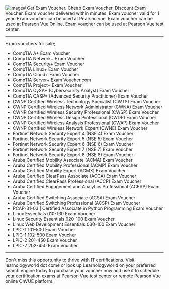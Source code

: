 ![image](https://github.com/user-attachments/assets/1ff46e1b-8987-4ad6-9a10-c1c09cb556e4)# Get Exam Voucher. Cheap Exam Voucher. Discount Exam Voucher. Exam voucher delivered within minutes. Exam voucher valid for 1 year. Exam voucher can be used at Pearson vue. Exam voucher can be used at Pearson Vue Online. Exam voucher can be used at Pearson Vue test center.

-----------

Exam vouchers for sale;
* CompTIA A+ Exam Voucher
* CompTIA Network+ Exam Voucher
* CompTIA Security+ Exam Voucher
* CompTIA Linux+ Exam Voucher
* CompTIA Cloud+ Exam Voucher
* CompTIA Server+ Exam Voucher.com
* CompTIA Project+ Exam Voucher
* CompTIA CySA+ (Cybersecurity Analyst) Exam Voucher
* CompTIA CASP+ (Advanced Security Practitioner) Exam Voucher
* CWNP Certified Wireless Technology Specialist (CWTS) Exam Voucher
* CWNP Certified Wireless Network Administrator (CWNA) Exam Voucher
* CWNP Certified Wireless Security Professional (CWSP) Exam Voucher
* CWNP Certified Wireless Design Professional (CWDP) Exam Voucher
* CWNP Certified Wireless Analysis Professional (CWAP) Exam Voucher
* CWNP Certified Wireless Network Expert (CWNE) Exam Voucher
* Fortinet Network Security Expert 4 (NSE 4) Exam Voucher
* Fortinet Network Security Expert 5 (NSE 5) Exam Voucher
* Fortinet Network Security Expert 6 (NSE 6) Exam Voucher
* Fortinet Network Security Expert 7 (NSE 7) Exam Voucher
* Fortinet Network Security Expert 8 (NSE 8) Exam Voucher
* Aruba Certified Mobility Associate (ACMA) Exam Voucher
* Aruba Certified Mobility Professional (ACMP) Exam Voucher
* Aruba Certified Mobility Expert (ACMX) Exam Voucher
* Aruba Certified ClearPass Associate (ACCA) Exam Voucher
* Aruba Certified ClearPass Professional (ACCP) Exam Voucher
* Aruba Certified Engagement and Analytics Professional (ACEAP) Exam Voucher
* Aruba Certified Switching Associate (ACSA) Exam Voucher
* Aruba Certified Switching Professional (ACSP) Exam Voucher
* PCAP-31-03 | Certified Associate in Python Programming Exam Voucher
* Linux Essentials 010-160 Exam Voucher
* Linux Security Essentials 020-100 Exam Voucher
* Linux Web Development Essentials 030-100 Exam Voucher
* LPIC-1 101-500 Exam Voucher
* LPIC-1 102-500 Exam Voucher
* LPIC-2 201-450 Exam Voucher
* LPIC-2 202-450 Exam Voucher

-----------

Don't miss this opportunity to thrive with IT certifications. Visit learnologyworld dot come or look up Learnologyworld on your preferred search engine today to purchase your voucher now and use it to schedule your certification exams at Pearson Vue test center or remote Pearson Vue online OnVUE platform.



